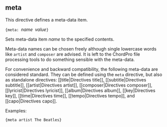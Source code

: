 ## meta

This directive defines a meta-data item.

`{meta: `_name_` `_value_`}`

Sets meta-data item _name_ to the specified contents.

Meta-data names can be chosen freely although single lowercase words like `artist` and `composer` are advised. It is left to the ChordPro file processing tools to do something sensible with the meta-data.

For convenience and backward compatibility, the following meta-data are considered standard. They can be defined using the `meta` directive, but also as standalone directives: [[title|Directives title]],
[[subtitle|Directives subtitle]],
[[artist|Directives artist]],
[[composer|Directives composer]],
[[lyricist|Directives lyricist]],
[[album|Directives album]],
[[key|Directives key]],
[[time|Directives time]],
[[tempo|Directives tempo]],
and
[[capo|Directives capo]].

Examples:

    {meta artist The Beatles}


